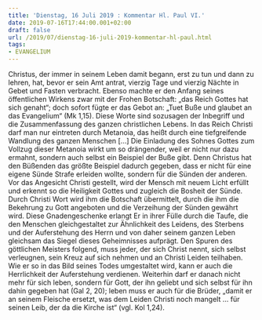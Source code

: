 ```yaml
---
title: 'Dienstag, 16 Juli 2019 : Kommentar Hl. Paul VI.'
date: 2019-07-16T17:44:00.001+02:00
draft: false
url: /2019/07/dienstag-16-juli-2019-kommentar-hl-paul.html
tags: 
- EVANGELIUM
---
```


Christus, der immer in seinem Leben damit begann, erst zu tun und dann zu lehren, hat, bevor er sein Amt antrat, vierzig Tage und vierzig Nächte in Gebet und Fasten verbracht. Ebenso machte er den Anfang seines öffentlichen Wirkens zwar mit der Frohen Botschaft: „das Reich Gottes hat sich genaht“; doch sofort fügte er das Gebot an: „Tuet Buße und glaubet an das Evangelium“ (Mk 1,15). Diese Worte sind sozusagen der Inbegriff und die Zusammenfassung des ganzen christlichen Lebens. In das Reich Christi darf man nur eintreten durch Metanoia, das heißt durch eine tiefgreifende Wandlung des ganzen Menschen \[…\] Die Einladung des Sohnes Gottes zum Vollzug dieser Metanoia wirkt um so drängender, weil er nicht nur dazu ermahnt, sondern auch selbst ein Beispiel der Buße gibt. Denn Christus hat den Büßenden das größte Beispiel dadurch gegeben, dass er nicht für eine eigene Sünde Strafe erleiden wollte, sondern für die Sünden der anderen. Vor das Angesicht Christi gestellt, wird der Mensch mit neuem Licht erfüllt und erkennt so die Heiligkeit Gottes und zugleich die Bosheit der Sünde. Durch Christi Wort wird ihm die Botschaft übermittelt, durch die ihm die Bekehrung zu Gott angeboten und die Verzeihung der Sünden gewährt wird. Diese Gnadengeschenke erlangt Er in ihrer Fülle durch die Taufe, die den Menschen gleichgestaltet zur Ähnlichkeit des Leidens, des Sterbens und der Auferstehung des Herrn und von daher seinem ganzen Leben gleichsam das Siegel dieses Geheimnisses aufprägt. Den Spuren des göttlichen Meisters folgend, muss jeder, der sich Christ nennt, sich selbst verleugnen, sein Kreuz auf sich nehmen und an Christi Leiden teilhaben. Wie er so in das Bild seines Todes umgestaltet wird, kann er auch die Herrlichkeit der Auferstehung verdienen. Weiterhin darf er danach nicht mehr für sich leben, sondern für Gott, der ihn geliebt und sich selbst für ihn dahin gegeben hat (Gal 2, 20); leben muss er auch für die Brüder, „damit er an seinem Fleische ersetzt, was dem Leiden Christi noch mangelt … für seinen Leib, der da die Kirche ist“ (vgl. Kol 1,24).